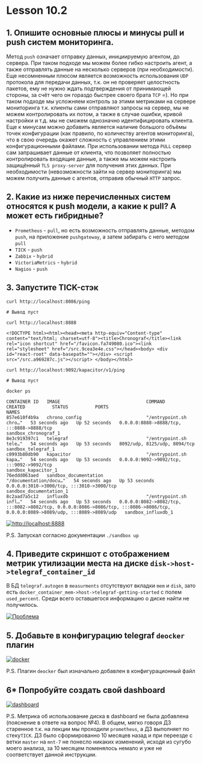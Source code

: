 # Lesson 10.2

## 1. Опишите основные плюсы и минусы pull и push систем мониторинга.
Метод `push` означает отправку данных, инициируемую агентом, до сервера. При таком подходе мы можем более гибко настроить агент, а также отправлять данные на несколько серверов (при необходимости). Еще несомненным плюсом является возможность использования `UDP` протокола для передачи данных, т.к. он не проверяет целостность пакетов, ему не нужно ждать подтверждения от принимающей стороны, за счёт чего он гораздо быстрее своего брата `TCP` =). Но при таком подходе мы усложняем контроль за этими метриками на сервере мониторинга т.к. клиенты сами отправляют запросы на сервер, мы не можем контролировать их потом, а также в случае ошибки, кривой настройки и т.д. мы не сможем однозначно идентифицировать клиента. Еще к минусам можно добавить является наличие большого объёмы точек конфигурации (как правило, по количеству агентов мониторинга), что в свою очередь окажет сложность с управлением этими конфигурационными файлами. При использовании метода `PULL` сервер сам запрашивает данные от клиента, что позволяет полностью контролировать входящие данные, а также мы можем настроить защищённый `TLS proxy-server` для получения этих данных. При необходимости (невозможности зайти на сервер мониторинга) мы можем получить данные с агентов, отправив обычный `HTTP` запрос.

## 2. Какие из ниже перечисленных систем относятся к push модели, а какие к pull? А может есть гибридные?
* `Prometheus` - `pull`, но есть возможность отправлять данные, методом `push`, на приложение `pushgateway`, а затем забирать с него методом `pull`
* `TICK` - `push`
* `Zabbix` - `hybrid`
* `VictoriaMetrics` - `hybrid`
* `Nagios` - `push`

## 3. Запустите TICK-стэк
```shell
curl http://localhost:8086/ping

# Вывод пуст
```
```shell
curl http://localhost:8888

<!DOCTYPE html><html><head><meta http-equiv="Content-type" content="text/html; charset=utf-8"><title>Chronograf</title><link rel="icon shortcut" href="/favicon.fa749080.ico"><link rel="stylesheet" href="/src.9cea3e4e.css"></head><body> <div id="react-root" data-basepath=""></div> <script src="/src.a969287c.js"></script> </body></html>
```
```shell
curl http://localhost:9092/kapacitor/v1/ping

# Вывод пуст
```
```shell
docker ps

CONTAINER ID   IMAGE                                COMMAND                  CREATED          STATUS          PORTS                                                                                                                             NAMES
857e610f4b9a   chrono_config                        "/entrypoint.sh chro…"   53 seconds ago   Up 52 seconds   0.0.0.0:8888->8888/tcp, :::8888->8888/tcp                                                                                         sandbox_chronograf_1
8e3c919397c1   telegraf                             "/entrypoint.sh tele…"   54 seconds ago   Up 53 seconds   8092/udp, 8125/udp, 8094/tcp                                                                                                      sandbox_telegraf_1
c0993b80db90   kapacitor                            "/entrypoint.sh kapa…"   54 seconds ago   Up 53 seconds   0.0.0.0:9092->9092/tcp, :::9092->9092/tcp                                                                                         sandbox_kapacitor_1
76eddd063aed   sandbox_documentation                "/documentation/docu…"   54 seconds ago   Up 53 seconds   0.0.0.0:3010->3000/tcp, :::3010->3000/tcp                                                                                         sandbox_documentation_1
8c2aad7a5c12   influxdb                             "/entrypoint.sh infl…"   54 seconds ago   Up 53 seconds   0.0.0.0:8082->8082/tcp, :::8082->8082/tcp, 0.0.0.0:8086->8086/tcp, :::8086->8086/tcp, 0.0.0.0:8089->8089/udp, :::8089->8089/udp   sandbox_influxdb_1
```

[![http://localhost:8888](https://i.postimg.cc/NfTZ2DtF/TICK.png)](https://postimg.cc/HVY6fQV1)

P.S. Запускал согласно документации `./sandbox up`

## 4. Приведите скриншот с отображением метрик утилизации места на диске `disk->host->telegraf_container_id`
В БД `telegraf.autogen` в `measurments` отсутствуют вкладки `mem` и `disk`, зато есть `docker_container_mem->host->telegraf-getting-started` с полем `used_percent`. Среди всего оставшегося информацию о диске найти не получилось.

[![Проблема](https://i.postimg.cc/Bb4t10Qp/the-Problem.png)](https://postimg.cc/MM3zhgBf)

## 5. Добавьте в конфигурацию telegraf `deocker` плагин
[![docker](https://i.postimg.cc/PxbysY3q/Screenshot-from-2022-04-02-16-58-58.png)](https://postimg.cc/TLwgnLX8)

P.S. Плагин `deocker` был изначально добавлен в конфигурационный файл

## 6* Попробуйте создать свой dashboard
[![dashboard](https://i.postimg.cc/FK2kHrFq/dashboard.png)](https://postimg.cc/nsGhdtDY)

P.S. Метрика об использование диска в dashboard не была добавлена (пояснение в ответе на вопрос №4). В общем, мягко говоря ДЗ старенное т.к. на лекции мы проходили `prometheus`, а ДЗ выполняет по стеку`TICK`. ДЗ было сформированно 10 месяцев назад и при переезде с ветки `master` на `mnt-7` не понесло никаких изменений, исходя из сугубо моего анализа, за 10 месяцем поменялось немало и уже не соответствует данной инструкции.

